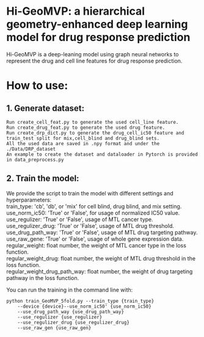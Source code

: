 # Hi-GeoMVP: a hierarchical geometry-enhanced deep learning model for drug response prediction
Hi-GeoMVP is a deep-leaning model using graph neural networks to represent the drug and cell line features for drug response prediction.
# How to use:
## 1. Generate dataset:
    Run create_cell_feat.py to generate the used cell_line feature.
    Run create_drug_feat.py to generate the used drug feature. 
    Run create_drp_dict.py to generate the drug_cell_ic50 feature and train_test split for mix,cell_blind and drug_blind sets.
    All the used data are saved in .npy format and under the ./Data/DRP_dataset
    An example to create the dataset and dataloader in Pytorch is provided in data_preprocess.py
## 2. Train the model:
We provide the script to train the model with different settings and hyperparameters:  
train_type: 'cb', 'db', or 'mix' for cell blind, drug blind, and mix setting.  
use_norm_ic50: 'True' or 'False', for usage of normalized IC50 value.  
use_regulizer: 'True' or 'False', usage of MTL cancer type.  
use_regulizer_drug: 'True' or 'False', usage of MTL drug threshold.  
use_drug_path_way: 'True' or 'False', usage of MTL drug targeting pathway.  
use_raw_gene: 'True' or 'False', usage of whole gene expression data.
regular_weight: float number, the weight of MTL cancer type in the loss function.  
regular_weight_drug: float number, the weight of MTL drug threshold in the loss function.  
regular_weight_drug_path_way: float number, the weight of drug targeting pathway in the loss function.  

You can run the training in the command line with:  

    python train_GeoMVP_5fold.py --train_type {train_type} 
        --device {device}--use_norm_ic50' {use_norm_ic50}  
        --use_drug_path_way {use_drug_path_way} 
        --use_regulizer {use_regulizer}
        --use_regulizer_drug {use_regulizer_drug} 
        --use_raw_gen {use_raw_gen}


